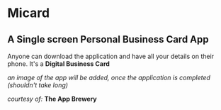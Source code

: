 # Micard 
## A Single screen Personal Business Card App

Anyone can download the application and have all your details on their phone. It's a **Digital Business Card**

_an image of the app will be added, once the application is completed (shouldn't take long)_

_courtesy of:_ **The App Brewery**